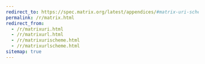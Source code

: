 ```yaml
---
redirect_to: https://spec.matrix.org/latest/appendices/#matrix-uri-scheme
permalink: /r/matrix.html
redirect_from:
  - /r/matrixuri.html
  - /r/matrixurl.html
  - /r/matrixurischeme.html
  - /r/matrixurlscheme.html
sitemap: true
---
```

